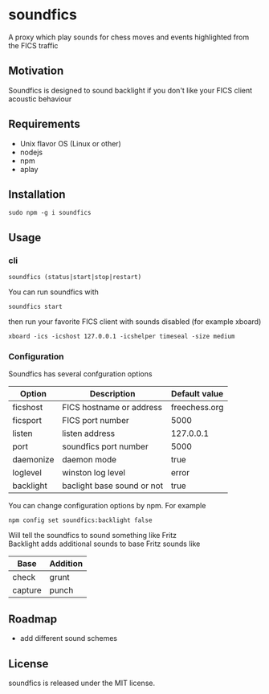 # soundfics
A proxy which play sounds for chess moves and events highlighted from the FICS traffic
## Motivation
Soundfics is designed to sound backlight&nbsp;if you don't like your FICS client acoustic behaviour
## Requirements
- Unix flavor OS (Linux or other)
- nodejs
- npm
- aplay

## Installation
```
sudo npm -g i soundfics
```
## Usage
### cli
```
soundfics (status|start|stop|restart)
```
You can run soundfics with 
```
soundfics start
```
then run your favorite FICS client with sounds disabled (for example xboard)
```
xboard -ics -icshost 127.0.0.1 -icshelper timeseal -size medium
```
### Configuration
Soundfics has several confguration options

|Option|Description|Default value|
|------|-----------|-------------|
|ficshost|FICS hostname or address|freechess.org|
|ficsport|FICS port number|5000|
|listen|listen address|127.0.0.1|
|port|soundfics port number|5000|
|daemonize|daemon mode|true|
|loglevel|winston log level|error|
|backlight|baclight base sound or not|true|

You can change configuration options by npm.
For example
```
npm config set soundfics:backlight false
```
Will tell the soundfics to sound something like Fritz<br>
Backlight adds additional sounds to base Fritz sounds like

|Base|Addition|
|----|------|
|check|grunt|
|capture|punch|

## Roadmap
- add different sound schemes

## License
soundfics is released under the MIT license.
